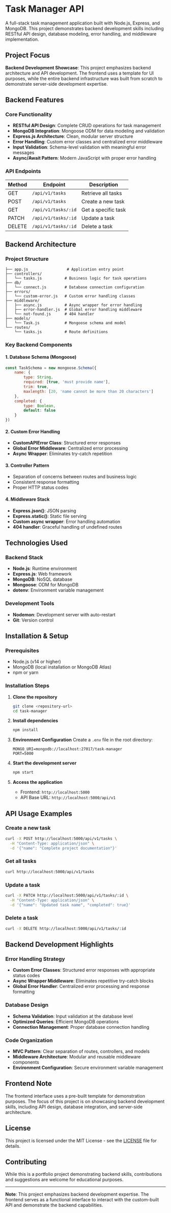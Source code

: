 # Task Manager API

A full-stack task management application built with Node.js, Express, and MongoDB. This project demonstrates backend development skills including RESTful API design, database modeling, error handling, and middleware implementation.

## Project Focus

**Backend Development Showcase**: This project emphasizes backend architecture and API development. The frontend uses a template for UI purposes, while the entire backend infrastructure was built from scratch to demonstrate server-side development expertise.

## Backend Features

### Core Functionality
- **RESTful API Design**: Complete CRUD operations for task management
- **MongoDB Integration**: Mongoose ODM for data modeling and validation
- **Express.js Architecture**: Clean, modular server structure
- **Error Handling**: Custom error classes and centralized error middleware
- **Input Validation**: Schema-level validation with meaningful error messages
- **Async/Await Pattern**: Modern JavaScript with proper error handling

### API Endpoints

| Method | Endpoint | Description |
|--------|----------|-------------|
| GET | `/api/v1/tasks` | Retrieve all tasks |
| POST | `/api/v1/tasks` | Create a new task |
| GET | `/api/v1/tasks/:id` | Get a specific task |
| PATCH | `/api/v1/tasks/:id` | Update a task |
| DELETE | `/api/v1/tasks/:id` | Delete a task |

## Backend Architecture

### Project Structure
```
├── app.js                 # Application entry point
├── controllers/
│   └── tasks.js          # Business logic for task operations
├── db/
│   └── connect.js        # Database connection configuration
├── errors/
│   └── custom-error.js   # Custom error handling classes
├── middleware/
│   ├── async.js          # Async wrapper for error handling
│   ├── error-handler.js  # Global error handling middleware
│   └── not-found.js      # 404 handler
├── models/
│   └── Task.js           # Mongoose schema and model
└── routes/
    └── tasks.js          # Route definitions
```

### Key Backend Components

#### 1. Database Schema (Mongoose)
```javascript
const TaskSchema = new mongoose.Schema({
    name: {
        type: String,
        required: [true, 'must provide name'],
        trim: true,
        maxlength: [20, 'name cannot be more than 20 characters']
    },
    completed: {
        type: Boolean,
        default: false
    }
})
```

#### 2. Custom Error Handling
- **CustomAPIError Class**: Structured error responses
- **Global Error Middleware**: Centralized error processing
- **Async Wrapper**: Eliminates try-catch repetition

#### 3. Controller Pattern
- Separation of concerns between routes and business logic
- Consistent response formatting
- Proper HTTP status codes

#### 4. Middleware Stack
- **Express.json()**: JSON parsing
- **Express.static()**: Static file serving
- **Custom async wrapper**: Error handling automation
- **404 handler**: Graceful handling of undefined routes

## Technologies Used

### Backend Stack
- **Node.js**: Runtime environment
- **Express.js**: Web framework
- **MongoDB**: NoSQL database
- **Mongoose**: ODM for MongoDB
- **dotenv**: Environment variable management

### Development Tools
- **Nodemon**: Development server with auto-restart
- **Git**: Version control

## Installation & Setup

### Prerequisites
- Node.js (v14 or higher)
- MongoDB (local installation or MongoDB Atlas)
- npm or yarn

### Installation Steps

1. **Clone the repository**
   ```bash
   git clone <repository-url>
   cd task-manager
   ```

2. **Install dependencies**
   ```bash
   npm install
   ```

3. **Environment Configuration**
   Create a `.env` file in the root directory:
   ```env
   MONGO_URI=mongodb://localhost:27017/task-manager
   PORT=5000
   ```

4. **Start the development server**
   ```bash
   npm start
   ```

5. **Access the application**
   - Frontend: `http://localhost:5000`
   - API Base URL: `http://localhost:5000/api/v1`

## API Usage Examples

### Create a new task
```bash
curl -X POST http://localhost:5000/api/v1/tasks \
  -H "Content-Type: application/json" \
  -d '{"name": "Complete project documentation"}'
```

### Get all tasks
```bash
curl http://localhost:5000/api/v1/tasks
```

### Update a task
```bash
curl -X PATCH http://localhost:5000/api/v1/tasks/:id \
  -H "Content-Type: application/json" \
  -d '{"name": "Updated task name", "completed": true}'
```

### Delete a task
```bash
curl -X DELETE http://localhost:5000/api/v1/tasks/:id
```

## Backend Development Highlights

### Error Handling Strategy
- **Custom Error Classes**: Structured error responses with appropriate status codes
- **Async Wrapper Middleware**: Eliminates repetitive try-catch blocks
- **Global Error Handler**: Centralized error processing and response formatting

### Database Design
- **Schema Validation**: Input validation at the database level
- **Optimized Queries**: Efficient MongoDB operations
- **Connection Management**: Proper database connection handling

### Code Organization
- **MVC Pattern**: Clear separation of routes, controllers, and models
- **Middleware Architecture**: Modular and reusable middleware components
- **Environment Configuration**: Secure environment variable management

## Frontend Note

The frontend interface uses a pre-built template for demonstration purposes. The focus of this project is on showcasing backend development skills, including API design, database integration, and server-side architecture.

## License

This project is licensed under the MIT License - see the [LICENSE](LICENSE) file for details.

## Contributing

While this is a portfolio project demonstrating backend skills, contributions and suggestions are welcome for educational purposes.

---

**Note**: This project emphasizes backend development expertise. The frontend serves as a functional interface to interact with the custom-built API and demonstrate the backend capabilities.
